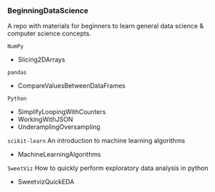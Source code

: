 ### BeginningDataScience

A repo with materials for beginners to learn general data science & computer science concepts.

`NumPy`
- Slicing2DArrays

`pandas`
- CompareValuesBetweenDataFrames

`Python`
- SimplifyLoopingWithCounters
- WorkingWithJSON
- UnderamplingOversampling

`scikit-learn` 
An introduction to machine learning algorithms

- MachineLearningAlgorithms

`SweetViz`
How to quickly perform exploratory data analysis in python

- SweetvizQuickEDA
